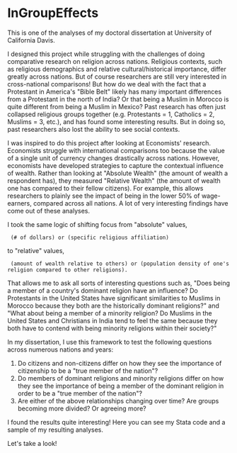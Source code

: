 # InGroupEffects
This is one of the analyses of my doctoral dissertation at University of California Davis. 

I designed this project while struggling with the challenges of doing comparative research on religion across nations. Religious contexts, such as religious demographics and relative cultural/historical importance, differ greatly across nations. But of course researchers are still very interested in cross-national comparisons! But how do we deal with the fact that a Protestant in America's "Bible Belt" likely has many important differences from a Protestant in the north of India? Or that being a Muslim in Morocco is quite different from being a Muslim in Mexico? Past research has often just collapsed religious groups together (e.g. Protestants = 1, Catholics = 2, Muslims = 3, etc.), and has found some interesting results. But in doing so, past researchers also lost the ability to see social contexts.  

I was inspired to do this project after looking at Economists' research. Economists struggle with international comparisons too because the value of a single unit of currency changes drastically across nations. However, economists have developed strategies to capture the contextual influence of wealth. Rather than looking at "Absolute Wealth" (the amount of wealth a respondent has), they measured "Relative Wealth" (the amount of wealth one has compared to their fellow citizens). For example, this allows researchers to plainly see the impact of being in the lower 50% of wage-earners, compared across all nations. A lot of very interesting findings have come out of these analyses.

I took the same logic of shifting focus from "absolute" values,

     (# of dollars) or (specific religious affiliation) 
to "relative" values, 

     (amount of wealth relative to others) or (population density of one's religion compared to other religions).

That allows me to ask all sorts of interesting questions such as, "Does being a member of a country's dominant religion have an influence? Do Protestants in the United States have significant similarities to Muslims in Morocco because they both are the historically dominant religions?" and "What about being a member of a minority religion? Do Muslims in the United States and Christians in India tend to feel the same because they both have to contend with being minority religions within their society?" 

In my dissertation, I use this framework to test the following questions across numerous nations and years:
1. Do citizens and non-citizens differ on how they see the importance of citizenship to be a "true member of the nation"?
2. Do members of dominant religions and minority religions differ on how they see the importance of being a member of the dominant religion in order to be a "true member of the nation"? 
3. Are either of the above relationships changing over time? Are groups becoming more divided? Or agreeing more? 

I found the results quite interesting! Here you can see my Stata code and a sample of my resulting analyses. 

Let's take a look!

